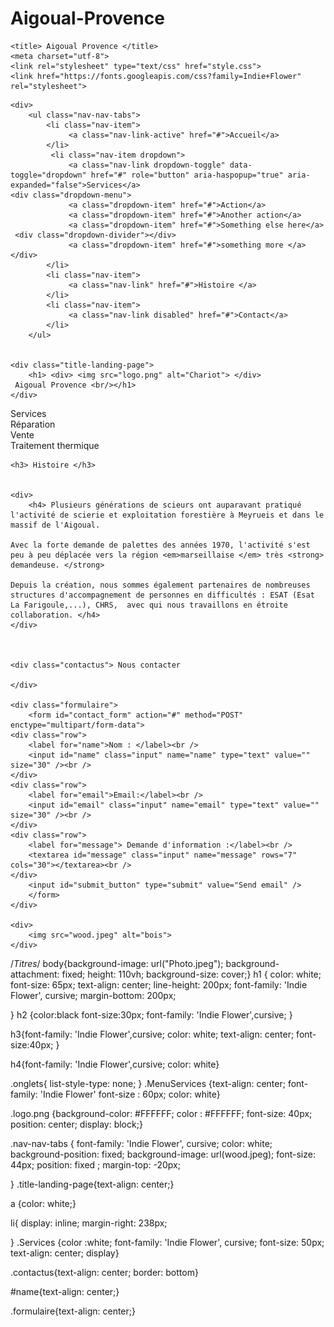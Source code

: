 # Aigoual-Provence<html>

<head>
	  <link rel="stylesheet" href="https://maxcdn.bootstrapcdn.com/bootstrap/3.3.7/css/bootstrap.min.css">

	<title> Aigoual Provence </title> 
	<meta charset="utf-8">
	<link rel="stylesheet" type="text/css" href="style.css">
	<link href="https://fonts.googleapis.com/css?family=Indie+Flower" rel="stylesheet">
</head>

<body>

	<div>
 		<ul class="nav-nav-tabs">
  			<li class="nav-item">
    			 <a class="nav-link-active" href="#">Accueil</a>
  			</li>
 			 <li class="nav-item dropdown">
   				 <a class="nav-link dropdown-toggle" data-toggle="dropdown" href="#" role="button" aria-haspopup="true" aria-expanded="false">Services</a>
    <div class="dropdown-menu">
			     <a class="dropdown-item" href="#">Action</a>
			     <a class="dropdown-item" href="#">Another action</a>
			     <a class="dropdown-item" href="#">Something else here</a>
     <div class="dropdown-divider"></div>
      			 <a class="dropdown-item" href="#">something more </a>
    </div>
 		 	</li>
 		 	<li class="nav-item">
   				 <a class="nav-link" href="#">Histoire </a>
 			</li>
  			<li class="nav-item">
    			 <a class="nav-link disabled" href="#">Contact</a>
  			</li>
		</ul>
	

	<div class="title-landing-page"> 
		<h1> <div> <img src="logo.png" alt="Chariot"> </div>
	 Aigoual Provence <br/></h1>
	</div>


<div class="MenuServices"> 
	<div> Services </div>
	<div>Réparation</div>
	<div>Vente</div>
	<div>Traitement thermique</div> 
</div>

	<h3> Histoire </h3>
	

	<div> 
		<h4> Plusieurs générations de scieurs ont auparavant pratiqué l'activité de scierie et exploitation forestière à Meyrueis et dans le massif de l'Aigoual.

	Avec la forte demande de palettes des années 1970, l'activité s'est peu à peu déplacée vers la région <em>marseillaise </em> très <strong> demandeuse. </strong>

	Depuis la création, nous sommes également partenaires de nombreuses structures d'accompagnement de personnes en difficultés : ESAT (Esat La Farigoule,...), CHRS,  avec qui nous travaillons en étroite collaboration. </h4>  
	</div>



	<div class="contactus"> Nous contacter 
	
	</div>

	<div class="formulaire">
		<form id="contact_form" action="#" method="POST" enctype="multipart/form-data">
	<div class="row">
		<label for="name">Nom : </label><br />
		<input id="name" class="input" name="name" type="text" value="" size="30" /><br />
	</div>
	<div class="row">
		<label for="email">Email:</label><br />
		<input id="email" class="input" name="email" type="text" value="" size="30" /><br />
	</div>
	<div class="row">
		<label for="message"> Demande d'information :</label><br />
		<textarea id="message" class="input" name="message" rows="7" cols="30"></textarea><br />
	</div>
		<input id="submit_button" type="submit" value="Send email" />
		</form>						
 	</div>

	<div>
		<img src="wood.jpeg" alt="bois">
	</div>

</body>


</html>



/*Titres*/
body{background-image: url("Photo.jpeg");
	background-attachment: fixed;
	height: 110vh;
	background-size: cover;}
h1 {
	color: white;
	font-size: 65px;
	text-align: center;
	line-height: 200px; 
	font-family: 'Indie Flower', cursive;
	margin-bottom: 200px;
	
}
h2 {color:black
	font-size:30px;
	font-family: 'Indie Flower',cursive;
	}

h3{font-family: 'Indie Flower',cursive; 
color: white; 
text-align: center;
font-size:40px;
}

h4{font-family: 'Indie Flower',cursive; color: white}

.onglets{ 
	list-style-type: none; 
}
.MenuServices {text-align: center;
	font-family: 'Indie Flower'
font-size : 60px;
color: white}

.logo.png  {background-color: #FFFFFF;
	 color : #FFFFFF;
	 font-size: 40px;
	 position: center;
 	display: block;}

.nav-nav-tabs {
	font-family: 'Indie Flower', cursive; 
	color: white; 
	background-position: fixed; 
	background-image: url(wood.jpeg); 
	font-size: 44px; 
	position: fixed ;
	margin-top: -20px;

}
.title-landing-page{text-align: center;}

a {color: white;}

li{
	display: inline;
	margin-right: 238px;

}
.Services {color :white;
font-family: 'Indie Flower', cursive;
font-size: 50px;
text-align: center;
display}

 .contactus{text-align: center;
 	border: bottom}

 #name{text-align: center;}

 .formulaire{text-align: center;}

